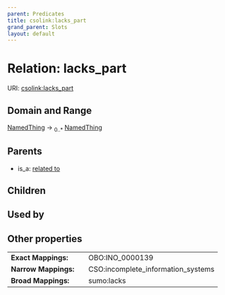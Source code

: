 ```yaml
---
parent: Predicates
title: csolink:lacks_part
grand_parent: Slots
layout: default
---
```


# Relation: lacks_part




URI: [csolink:lacks_part](https://w3id.org/csolink/vocab/lacks_part)

## Domain and Range

[NamedThing](NamedThing.md) ->  <sub>0..*</sub> [NamedThing](NamedThing.md)

## Parents

 *  is_a: [related to](related_to.md)

## Children


## Used by


## Other properties

|  |  |  |
| --- | --- | --- |
| **Exact Mappings:** | | OBO:INO_0000139 |
| **Narrow Mappings:** | | CSO:incomplete_information_systems |
| **Broad Mappings:** | | sumo:lacks |

